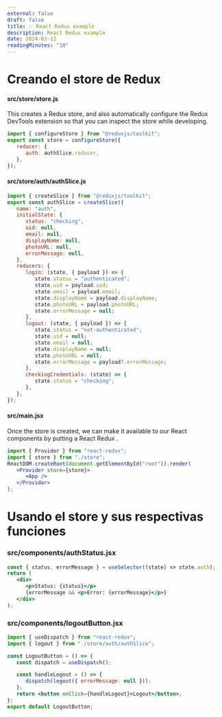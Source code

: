 ```yaml
---
external: false
draft: false
title: ✅ React Redux example
description: React Redux example
date: 2024-03-12
readingMinutes: "10"
---
```


# Creando el store de Redux

#### src/store/store.js

This creates a Redux store, and also automatically configure the Redux DevTools extension so that you can inspect the store while developing.

```jsx
import { configureStore } from "@reduxjs/toolkit";
export const store = configureStore({
   reducer: {
      auth: authSlice.reducer,
   },
});
```

#### src/store/auth/authSlice.js

```jsx
import { createSlice } from "@reduxjs/toolkit";
export const authSlice = createSlice({
   name: "auth",
   initialState: {
      status: "checking",
      uid: null,
      email: null,
      displayName: null,
      photoURL: null,
      errorMessage: null,
   },
   reducers: {
      login: (state, { payload }) => {
         state.status = "authenticated";
         state.uid = payload.uid;
         state.email = payload.email;
         state.displayName = payload.displayName;
         state.photoURL = payload.photoURL;
         state.errorMessage = null;
      },
      logout: (state, { payload }) => {
         state.status = "not-authenticated";
         state.uid = null;
         state.email = null;
         state.displayName = null;
         state.photoURL = null;
         state.errorMessage = payload?.errorMessage;
      },
      checkingCredentials: (state) => {
         state.status = "checking";
      },
   },
});
```

#### src/main.jsx

Once the store is created, we can make it available to our React components by putting a React Redux <Provider>.

```jsx
import { Provider } from "react-redux";
import { store } from "./store";
ReactDOM.createRoot(document.getElementById("root")).render(
   <Provider store={store}>
      <App />
   </Provider>
);
```

# Usando el store y sus respectivas funciones

### src/components/authStatus.jsx

```jsx
const { status, errorMessage } = useSelector((state) => state.auth);
return (
   <div>
      <p>Status: {status}</p>
      {errorMessage && <p>Error: {errorMessage}</p>}
   </div>
);
```

### src/components/logoutButton.jsx

```jsx
import { useDispatch } from "react-redux";
import { logout } from "./store/auth/authSlice";

const LogoutButton = () => {
   const dispatch = useDispatch();

   const handleLogout = () => {
      dispatch(logout({ errorMessage: null }));
   };
   return <button onClick={handleLogout}>Logout</button>;
};
export default LogoutButton;
```
